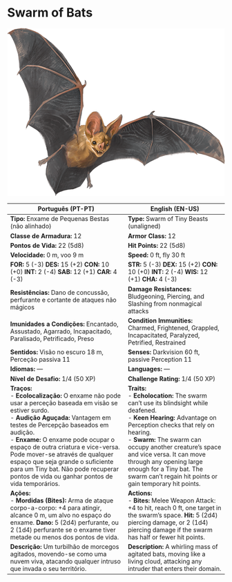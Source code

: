 # Swarm of Bats

![Swarm of Bats](swarm_of_bats.png)

| **Português (PT-PT)**                                                                                                                                                                                                                                                                                                                                                                                                                   | **English (EN-US)**                                                                                                                                                                                                                                                                                                                                                          |
| --------------------------------------------------------------------------------------------------------------------------------------------------------------------------------------------------------------------------------------------------------------------------------------------------------------------------------------------------------------------------------------------------------------------------------------- | ---------------------------------------------------------------------------------------------------------------------------------------------------------------------------------------------------------------------------------------------------------------------------------------------------------------------------------------------------------------------------- |
| **Tipo:** Enxame de Pequenas Bestas (não alinhado)                                                                                                                                                                                                                                                                                                                                                                                      | **Type:** Swarm of Tiny Beasts (unaligned)                                                                                                                                                                                                                                                                                                                                   |
| **Classe de Armadura:** 12                                                                                                                                                                                                                                                                                                                                                                                                              | **Armor Class:** 12                                                                                                                                                                                                                                                                                                                                                          |
| **Pontos de Vida:** 22 (5d8)                                                                                                                                                                                                                                                                                                                                                                                                            | **Hit Points:** 22 (5d8)                                                                                                                                                                                                                                                                                                                                                     |
| **Velocidade:** 0 m, voo 9 m                                                                                                                                                                                                                                                                                                                                                                                                            | **Speed:** 0 ft, fly 30 ft                                                                                                                                                                                                                                                                                                                                                   |
| **FOR:** 5 (-3) **DES:** 15 (+2) **CON:** 10 (+0) **INT:** 2 (-4) **SAB:** 12 (+1) **CAR:** 4 (-3)                                                                                                                                                                                                                                                                                                                                      | **STR:** 5 (-3) **DEX:** 15 (+2) **CON:** 10 (+0) **INT:** 2 (-4) **WIS:** 12 (+1) **CHA:** 4 (-3)                                                                                                                                                                                                                                                                           |
| **Resistências:** Dano de concussão, perfurante e cortante de ataques não mágicos                                                                                                                                                                                                                                                                                                                                                       | **Damage Resistances:** Bludgeoning, Piercing, and Slashing from nonmagical attacks                                                                                                                                                                                                                                                                                          |
| **Imunidades a Condições:** Encantado, Assustado, Agarrado, Incapacitado, Paralisado, Petrificado, Preso                                                                                                                                                                                                                                                                                                                                | **Condition Immunities:** Charmed, Frightened, Grappled, Incapacitated, Paralyzed, Petrified, Restrained                                                                                                                                                                                                                                                                     |
| **Sentidos:** Visão no escuro 18 m, Perceção passiva 11                                                                                                                                                                                                                                                                                                                                                                                 | **Senses:** Darkvision 60 ft, passive Perception 11                                                                                                                                                                                                                                                                                                                          |
| **Idiomas:** —                                                                                                                                                                                                                                                                                                                                                                                                                          | **Languages:** —                                                                                                                                                                                                                                                                                                                                                             |
| **Nível de Desafio:** 1/4 (50 XP)                                                                                                                                                                                                                                                                                                                                                                                                       | **Challenge Rating:** 1/4 (50 XP)                                                                                                                                                                                                                                                                                                                                            |
| **Traços:**<br>- **Ecolocalização:** O enxame não pode usar a perceção baseada em visão se estiver surdo.<br>- **Audição Aguçada:** Vantagem em testes de Percepção baseados em audição.<br>- **Enxame:** O enxame pode ocupar o espaço de outra criatura e vice-versa. Pode mover-se através de qualquer espaço que seja grande o suficiente para um Tiny bat. Não pode recuperar pontos de vida ou ganhar pontos de vida temporários. | **Traits:**<br>- **Echolocation:** The swarm can’t use its blindsight while deafened.<br>- **Keen Hearing:** Advantage on Perception checks that rely on hearing.<br>- **Swarm:** The swarm can occupy another creature’s space and vice versa. It can move through any opening large enough for a Tiny bat. The swarm can’t regain hit points or gain temporary hit points. |
| **Ações:**<br>- **Mordidas (Bites):** Arma de ataque corpo-a-corpo: +4 para atingir, alcance 0 m, um alvo no espaço do enxame. **Dano:** 5 (2d4) perfurante, ou 2 (1d4) perfurante se o enxame tiver metade ou menos dos pontos de vida.                                                                                                                                                                                                | **Actions:**<br>- **Bites:** Melee Weapon Attack: +4 to hit, reach 0 ft, one target in the swarm’s space. **Hit:** 5 (2d4) piercing damage, or 2 (1d4) piercing damage if the swarm has half or fewer hit points.                                                                                                                                                            |
| **Descrição:** Um turbilhão de morcegos agitados, movendo-se como uma nuvem viva, atacando qualquer intruso que invada o seu território.                                                                                                                                                                                                                                                                                                | **Description:** A whirling mass of agitated bats, moving like a living cloud, attacking any intruder that enters their domain.                                                                                                                                                                                                                                              |
